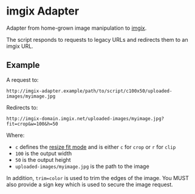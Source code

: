 # imgix Adapter

Adapter from home-grown image manipulation to [imgix](https://www.imgix.com/).

The script responds to requests to legacy URLs and redirects them to an imgix URL.

## Example

A request to:

```
http://imgix-adapter.example/path/to/script/c100x50/uploaded-images/myimage.jpg
```

Redirects to:

```
http://imgix-domain.imgix.net/uploaded-images/myimage.jpg?fit=crop&w=100&h=50
```

Where:

- `c` defines the [resize fit mode](https://www.imgix.com/docs/reference/size#param-fit) and is
  either `c` for `crop` or `r` for `clip`
- `100` is the output width
- `50` is the output height
- `uploaded-images/myimage.jpg` is the path to the image

In addition, `trim=color` is used to trim the edges of the image. You MUST also provide a sign key
which is used to secure the image request.
